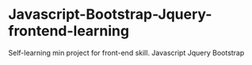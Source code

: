 # Javascript-Bootstrap-Jquery-frontend-learning
Self-learning min project for front-end skill.
Javascript
Jquery
Bootstrap
